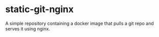 # static-git-nginx
A simple repository containing a docker image that pulls a git repo and serves it using nginx.
